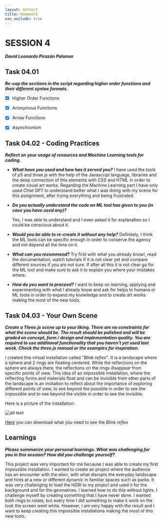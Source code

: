 ```yaml
---
layout: default
title: Homework
nav_exclude: true
---
```


# SESSION 4
_**David Leonardo Pirazán Palomar**_

## Task 04.01
**_Re-cap the sections in the script regarding higher order functions and their different syntax formats._**
- [x] Higher Order Functions
- [x] Anonymous Functions
- [x] Arrow Functions
- [x] Asynchronism


## Task 04.02 - Coding Practices
_**Reflect on your usage of resources and Machine Learning tools for coding.**_

- **_What have you used and how has it served you?_**
    I have used the tools of p5 and three js with the help of the Javascript language, libraries and the deep connection of this elements with CSS and HTML in order to create visual art works. Regarding the Machine Learning part I have only used CHat GPT to understand better what I was doing with my scene for this assignment, after trying everything and being frustrated. 

- **_Do you actually understand the code an ML tool has given to you (in case you have used any)?_**
    
    Yes, I was able to understand and I even asked it for explanation so I could be conscious about it. 

- **_Would you be able to re-create it without any help?_**
    Definitely, I think the ML tools can be specific enough in order to conserve the agency and not depend all the time on it. 

- **_What can you recommend?_**
    Try first with what you already know!, read the documentation, watch tutorials if it is not clear yet and compare different sources if you are not sure. If after all this it is not clear go for the ML tool and make sure to ask it to explain you where your mistakes where. 

- **_How do you want to proceed?_**
    I want to keep on learning, applying and experimenting with what I already know and ask for helps to humans or ML tools in order to expand my knowledge and to create art works making the most of the new tools.


## Task 04.03 - Your Own Scene
_**Create a Three.js scene up to your liking. There are no constraints for what the scene should be. The result should be polished and will be graded on concept, form / design and implementation quality. You are required to use additional functionality that you haven't yet used last week. Check the three.js manual or the examples for inspiration.**_

I created this virtual installation called _"Blink reflex"_. It is a landscape where a sphere and 2 rings are floating centered. While the reflections on the sphere are always there, the reflections on the rings disappear from specific points of view. This idea of an impossible installation, where the reflecting forms and materials float and can be invisible from other parts of the landscape is an invitation to reflect about the importance of exploring different points of view, to see beyond the possible in order to see the impossible and to see beyond the visible in order to see the invisible. 

Here is a picture of the installation:

![alt text](https://github.com/ctechfilmuniversity/lecture_ws2425_creative_coding_1/blob/b2ab8f9e7f4298ff752df173d4346cbe05ee1a23/docs/04_submissions/PIraz%C3%A1n%20Palomar/04/img/Assignment%205%20_%20DLPP.png)

[Here](https://github.com/ctechfilmuniversity/lecture_ws2425_creative_coding_1/blob/959720fb30763322949895a29ffe722d5d42423f/docs/04_submissions/PIraz%C3%A1n%20Palomar/04/Blink%20reflex%20_%20DLPP.zip) you can download what you need to see the _Blink reflex_

## Learnings

_**Please summarize your personal learnings. What was challenging for you in this session? How did you challenge yourself?**_

This project was very important for me because I was able to create my first impossible installation. I wanted to create an project  where the audience has an encounter with the alien, with what disrupts the everyday landscape and hints at a new or different dynamic in familiar spaces such as parks. It was very challenging to load the HDRI to my project and used it for the background and for the geometries. I learned how to do this without lights. I challenge myself by creating something that I have never done. I wanted both rings to rotate, but every time I did something to make it work on the look the screen went white. However, I am very happy with the result and I want to keep creating this impossible installations making the most of this new tools. 
